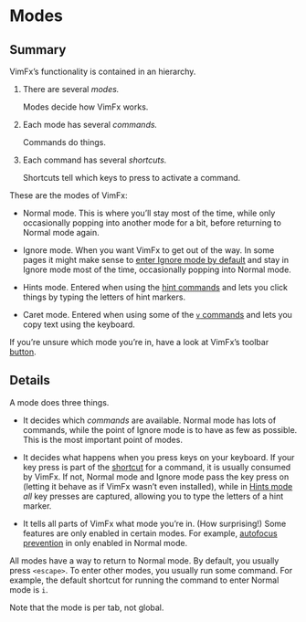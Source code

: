 <!--
This is part of the VimFx documentation.
Copyright Simon Lydell 2016.
See the file README.md for copying conditions.
-->

# Modes

## Summary

VimFx’s functionality is contained in an hierarchy.

1. There are several _modes._

   Modes decide how VimFx works.

2. Each mode has several _commands._

   Commands do things.

3. Each command has several _shortcuts._

   Shortcuts tell which keys to press to activate a command.

These are the modes of VimFx:

- Normal mode. This is where you’ll stay most of the time, while only
  occasionally popping into another mode for a bit, before returning to Normal
  mode again.

- Ignore mode. When you want VimFx to get out of the way. In some pages it might
  make sense to [enter Ignore mode by default][blacklist] and stay in Ignore
  mode most of the time, occasionally popping into Normal mode.

- Hints mode. Entered when using the [hint commands][hint-commands] and lets you
  click things by typing the letters of hint markers.

- Caret mode. Entered when using some of the [`v` commands][v-commands] and lets
  you copy text using the keyboard.

If you’re unsure which mode you’re in, have a look at VimFx’s toolbar [button].


## Details

A mode does three things.

- It decides which _commands_ are available. Normal mode has lots of commands,
  while the point of Ignore mode is to have as few as possible. This is the most
  important point of modes.

- It decides what happens when you press keys on your keyboard. If your key
  press is part of the [shortcut] for a command, it is usually consumed by
  VimFx. If not, Normal mode and Ignore mode pass the key press on (letting it
  behave as if VimFx wasn’t even installed), while in [Hints mode][hint-commands]
  _all_ key presses are captured, allowing you to type the letters of a hint
  marker.

- It tells all parts of VimFx what mode you’re in. (How surprising!) Some
  features are only enabled in certain modes. For example, [autofocus
  prevention] in only enabled in Normal mode.

All modes have a way to return to Normal mode. By default, you usually press
`<escape>`. To enter other modes, you usually run some command. For example, the
default shortcut for running the command to enter Normal mode is `i`.

Note that the mode is per tab, not global.


[blacklist]: options.md#blacklist
[autofocus prevention]: options.md#prevent-autofocus
[shortcut]: shortcuts.md
[hint-commands]: commands.md#the-hint-commands--hints-mode
[v-commands]: commands.md#the-v-commands--caret-mode
[button]: button.md
